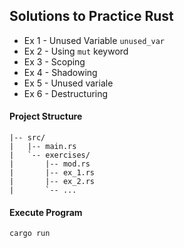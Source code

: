 ## Solutions to Practice Rust
- Ex 1 - Unused Variable `unused_var`
- Ex 2 - Using `mut` keyword
- Ex 3 - Scoping
- Ex 4 - Shadowing
- Ex 5 - Unused variale
- Ex 6 - Destructuring



#### Project Structure
```project/
|-- src/
|   |-- main.rs
|   `-- exercises/
|       |-- mod.rs
|       |-- ex_1.rs
|       |-- ex_2.rs
|       `-- ...
```


#### Execute Program
`cargo run`

